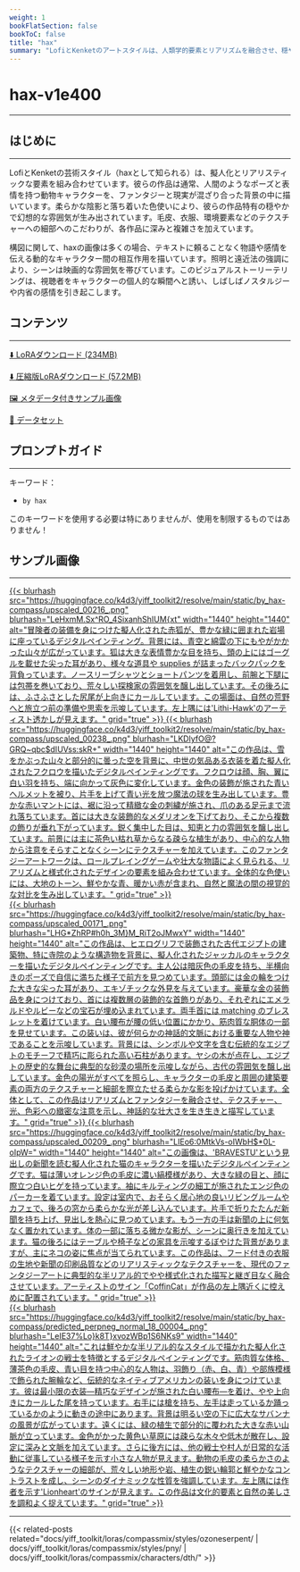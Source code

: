 ```yaml
---
weight: 1
bookFlatSection: false
bookToC: false
title: "hax"
summary: "LofiとKenketのアートスタイルは、人類学的要素とリアリズムを融合させ、穏やかで映画的なシーンの中で詳細な動物キャラクターを特徴とし、柔らかな陰影、落ち着いた色使い、そしてダイナミックな構図を通じて感情とナラティブを表現します。"
---
```


<!--markdownlint-disable MD025 MD033 -->

# hax-v1e400

---

## はじめに

---

LofiとKenketの芸術スタイル（haxとして知られる）は、擬人化とリアリスティックな要素を組み合わせています。彼らの作品は通常、人間のようなポーズと表情を持つ動物キャラクターを、ファンタジーと現実が混ざり合った背景の中に描いています。柔らかな陰影と落ち着いた色使いにより、彼らの作品特有の穏やかで幻想的な雰囲気が生み出されています。毛皮、衣服、環境要素などのテクスチャーへの細部へのこだわりが、各作品に深みと複雑さを加えています。

構図に関して、haxの画像は多くの場合、テキストに頼ることなく物語や感情を伝える動的なキャラクター間の相互作用を描いています。照明と遠近法の強調により、シーンは映画的な雰囲気を帯びています。このビジュアルストーリーテリングは、視聴者をキャラクターの個人的な瞬間へと誘い、しばしばノスタルジーや内省の感情を引き起こします。

## コンテンツ

---

[⬇️ LoRAダウンロード (234MB)](https://huggingface.co/k4d3/yiff_toolkit2/resolve/main/compass_loras/by_hax-v1e400/by_hax-v1e400.safetensors)

[⬇️ 圧縮版LoRAダウンロード (57.2MB)](https://huggingface.co/k4d3/yiff_toolkit2/resolve/main/compass_loras/by_hax-v1e400/by_hax-v1e400_frockpt1_th-3.55.safetensors)

[🖼️ メタデータ付きサンプル画像](https://huggingface.co/k4d3/yiff_toolkit2/tree/main/static/by_hax-compass)

[📐 データセット](https://huggingface.co/datasets/k4d3/by_hax)

## プロンプトガイド

---

キーワード：

- `by hax`

このキーワードを使用する必要は特にありませんが、使用を制限するものではありません！

## サンプル画像

---

<div class="image-grid">
  <div class="image-grid-container">
    <a href="https://huggingface.co/k4d3/yiff_toolkit2/resolve/main/static/by_hax-compass/upscaled_00216_.png">
      {{< blurhash
        src="https://huggingface.co/k4d3/yiff_toolkit2/resolve/main/static/by_hax-compass/upscaled_00216_.png"
        blurhash="LeHxmM.Sx^RO_4SixanhShIUM{xt"
        width="1440"
        height="1440"
        alt="冒険者の装備を身につけた擬人化された赤狐が、豊かな緑に囲まれた岩場に座っているデジタルペインティング。背景には、青空と綿雲の下にもやがかかった山々が広がっています。狐は大きな表情豊かな目を持ち、頭の上にはゴーグルを載せた尖った耳があり、様々な道具や supplies が詰まったバックパックを背負っています。ノースリーブシャツとショートパンツを着用し、前腕と下腿には包帯を巻いており、荒々しい探検家の雰囲気を醸し出しています。その後ろには、ふさふさとした尻尾が上向きにカールしています。この場面は、自然の荒野へと旅立つ前の準備や思索を示唆しています。左上隅には'Lithi-Hawk'のアーティスト透かしが見えます。"
        grid="true"
      >}}
    </a>
    <a href="https://huggingface.co/k4d3/yiff_toolkit2/resolve/main/static/by_hax-compass/upscaled_00238_.png">
      {{< blurhash
        src="https://huggingface.co/k4d3/yiff_toolkit2/resolve/main/static/by_hax-compass/upscaled_00238_.png"
        blurhash="LKDlyfO@?GRQ~qbc$dIUVss:skR+"
        width="1440"
        height="1440"
        alt="この作品は、雪をかぶった山々と部分的に曇った空を背景に、中世の気品ある衣装を着た擬人化されたフクロウを描いたデジタルペインティングです。フクロウは顔、胸、翼に白い羽を持ち、端に向かって灰色に変化しています。金色の装飾が施された青いヘルメットを被り、片手を上げて青い光を放つ魔法の球を生み出しています。豊かな赤いマントには、裾に沿って精緻な金の刺繍が施され、爪のある足元まで流れ落ちています。首には大きな装飾的なメダリオンを下げており、そこから複数の飾りが垂れ下がっています。鋭く集中した目は、知恵と力の雰囲気を醸し出しています。前景には主に茶色い枯れ草からなる疎らな植生があり、中心的な人物から注意をそらすことなくシーンにテクスチャーを加えています。このファンタジーアートワークは、ロールプレイングゲームや壮大な物語によく見られる、リアリズムと様式化されたデザインの要素を組み合わせています。全体的な色使いには、大地のトーン、鮮やかな青、暖かい赤が含まれ、自然と魔法の間の視覚的な対比を生み出しています。"
        grid="true"
      >}}
    </a>
  </div>
</div>

<div class="image-grid">
  <div class="image-grid-container">
    <a href="https://huggingface.co/k4d3/yiff_toolkit2/resolve/main/static/by_hax-compass/upscaled_00171_.png">
      {{< blurhash
        src="https://huggingface.co/k4d3/yiff_toolkit2/resolve/main/static/by_hax-compass/upscaled_00171_.png"
        blurhash="LHG*ZhRP#h0h_3M}M_RiT2oJMwxY"
        width="1440"
        height="1440"
        alt="この作品は、ヒエログリフで装飾された古代エジプトの建築物、特に寺院のような構造物を背景に、擬人化されたジャッカルのキャラクターを描いたデジタルペインティングです。主人公は暗灰色の毛皮を持ち、半横向きのポーズで自信に満ちた様子で前方を見つめています。頭部には金の輪をつけた大きな尖った耳があり、エキゾチックな外見を与えています。豪華な金の装飾品を身につけており、首には複数層の装飾的な首飾りがあり、それぞれにエメラルドやルビーなどの宝石が埋め込まれています。両手首には matching のブレスレットを着けています。白い腰布が腰の低い位置にかかり、筋肉質な胴体の一部を見せています。この装いは、彼が何らかの神話的文脈における重要な人物や神であることを示唆しています。背景には、シンボルや文字を含む伝統的なエジプトのモチーフで精巧に彫られた高い石柱があります。ヤシの木が点在し、エジプトの歴史的な舞台に典型的な砂漠の場所を示唆しながら、古代の雰囲気を醸し出しています。金色の陽光がすべてを照らし、キャラクターの毛皮と周囲の建築要素の両方のテクスチャーと細部を際立たせる柔らかな影を投げかけています。全体として、この作品はリアリズムとファンタジーを融合させ、テクスチャー、光、色彩への緻密な注意を示し、神話的な壮大さを生き生きと描写しています。"
        grid="true"
      >}}
    </a>
    <a href="https://huggingface.co/k4d3/yiff_toolkit2/resolve/main/static/by_hax-compass/upscaled_00209_.png">
      {{< blurhash
        src="https://huggingface.co/k4d3/yiff_toolkit2/resolve/main/static/by_hax-compass/upscaled_00209_.png"
        blurhash="LIEo6:0MtkVs-oIWbH$*0L-oIpW="
        width="1440"
        height="1440"
        alt="この画像は、'BRAVESTU'という見出しの新聞を読む擬人化された猫のキャラクターを描いたデジタルペインティングです。猫は薄いオレンジ色の毛皮に濃い縞模様があり、大きな緑の目と、顔に際立つ白いヒゲを持っています。袖にキルティングの細工が施されたエンジ色のパーカーを着ています。設定は室内で、おそらく居心地の良いリビングルームやカフェで、後ろの窓から柔らかな光が差し込んでいます。片手で折りたたんだ新聞を持ち上げ、見出しを熱心に見つめています。もう一方の手は新聞の上に何気なく置かれています。体の一部に落ちる微かな影が、シーンに奥行きを加えています。猫の後ろにはテーブルや椅子などの家具を示唆するぼやけた背景がありますが、主にネコの姿に焦点が当てられています。この作品は、フード付きの衣服の生地や新聞の印刷品質などのリアリスティックなテクスチャーを、現代のファンタジーアートに典型的な半リアル的でやや様式化された描写と継ぎ目なく融合させています。アーティストのサイン「CoffinCat」が作品の左上隅近くに控えめに配置されています。"
        grid="true"
      >}}
    </a>
  </div>
</div>

<div class="image-grid">
  <div class="image-grid-container">
    <a href="https://huggingface.co/k4d3/yiff_toolkit2/resolve/main/static/by_hax-compass/predicted_perpneg_normal_18_00004_.png">
      {{< blurhash
        src="https://huggingface.co/k4d3/yiff_toolkit2/resolve/main/static/by_hax-compass/predicted_perpneg_normal_18_00004_.png"
        blurhash="LeIE37%Lo}k8T}xvozWBp1S6NKs9"
        width="1440"
        height="1440"
        alt="これは鮮やかな半リアル的なスタイルで描かれた擬人化されたライオンの戦士を特徴とするデジタルペインティングです。筋肉質な体格、薄茶色の毛皮、青い目を持つ中心的な人物は、羽飾り（赤、白、青）や部族模様で飾られた腕輪など、伝統的なネイティブアメリカンの装いを身につけています。彼は最小限の衣装—精巧なデザインが施された白い腰布—を着け、やや上向きにカールした尾を持っています。右手には槍を持ち、左手は走っているか踊っているかのように動きの途中にあります。背景は明るい空の下に広大なサバンナの風景が広がっています。遠くには、緑の植生で部分的に覆われた大きな赤い山脈が立っています。金色がかった黄色い草原には疎らな木々や低木が散在し、設定に深みと文脈を加えています。さらに後方には、他の戦士や村人が日常的な活動に従事している様子を示す小さな人物が見えます。動物の毛皮の柔らかさのようなテクスチャーの細部が、荒々しい地形や岩、植生の鋭い輪郭と鮮やかなコントラストを成し、シーンのダイナミックな性質を強調しています。左上隅には作者を示す'Lionheart'のサインが見えます。この作品は文化的要素と自然の美しさを調和よく捉えています。"
        grid="true"
      >}}
    </a>
  </div>
</div>

---

<!--
HUGO_SEARCH_EXCLUDE_START
-->
{{< related-posts related="docs/yiff_toolkit/loras/compassmix/styles/ozoneserpent/ | docs/yiff_toolkit/loras/compassmix/styles/pny/ | docs/yiff_toolkit/loras/compassmix/characters/dth/" >}}
<!--
HUGO_SEARCH_EXCLUDE_END
-->
